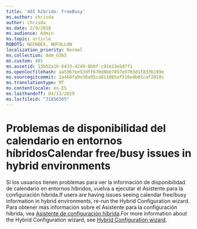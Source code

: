 ```yaml
---
title: '401 híbrido: FreeBusy'
ms.author: chrisda
author: chrisda
ms.date: 2/9/2018
ms.audience: Admin
ms.topic: article
ROBOTS: NOINDEX, NOFOLLOW
localization_priority: Normal
ms.collection: Adm_O365
ms.custom: 401
ms.assetid: 13bb2a1b-6433-4249-8b0f-c01e23e5d7f1
ms.openlocfilehash: aa5967ee93dff670d8bb7897e9703d1f833b199e
ms.sourcegitcommit: 1a4b8fa9e38a95ca811085af516edb81caf2018c
ms.translationtype: MT
ms.contentlocale: es-ES
ms.lasthandoff: 04/13/2019
ms.locfileid: "31856565"
---
```

# <a name="calendar-freebusy-issues-in-hybrid-environments"></a><span data-ttu-id="3e863-102">Problemas de disponibilidad del calendario en entornos híbridos</span><span class="sxs-lookup"><span data-stu-id="3e863-102">Calendar free/busy issues in hybrid environments</span></span>

<span data-ttu-id="3e863-103">Si los usuarios tienen problemas para ver la información de disponibilidad de calendario en entornos híbridos, vuelva a ejecutar el Asistente para la configuración híbrida.</span><span class="sxs-lookup"><span data-stu-id="3e863-103">If users are having issues seeing calendar free/busy information in hybrid environments, re-run the Hybrid Configuration wizard.</span></span> <span data-ttu-id="3e863-104">Para obtener más información sobre el Asistente para la configuración híbrida, vea [Asistente de configuración híbrida](https://go.microsoft.com/fwlink/p/?linkid=528149).</span><span class="sxs-lookup"><span data-stu-id="3e863-104">For more information about the Hybrid Configuration wizard, see [Hybrid Configuration wizard](https://go.microsoft.com/fwlink/p/?linkid=528149).</span></span>
